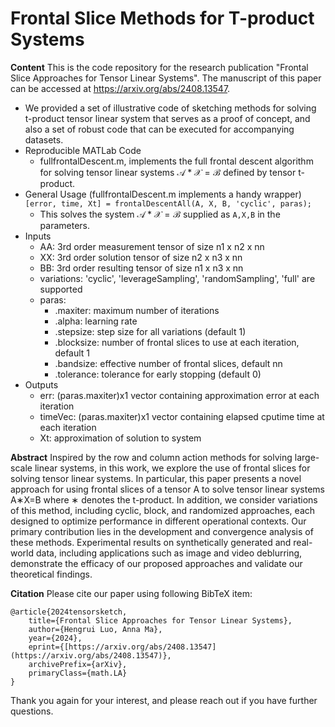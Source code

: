 
# Frontal Slice Methods for T-product Systems

**Content**
This is the code repository for the research publication "Frontal Slice Approaches for Tensor Linear Systems". 
The manuscript of this paper can be accessed at https://arxiv.org/abs/2408.13547. 

 - We provided a set of illustrative code of sketching methods for solving t-product tensor linear system that serves as a proof of concept, and also a set of robust code that can be executed for accompanying datasets.
 -  Reproducible MATLab Code
	 - fullfrontalDescent.m, implements the full frontal descent algorithm for solving tensor linear systems $\mathcal{A} * \mathcal{X} = \mathcal{B}$ defined by tensor t-product.
 - General Usage (fullfrontalDescent.m implements a handy wrapper)
	 `[error, time, Xt] = frontalDescentAll(A, X, B, 'cyclic', paras);`
	 - This solves the system $\mathcal{A} * \mathcal{X} = \mathcal{B}$ supplied as `A,X,B` in the parameters.
- Inputs
	- AA: 3rd order measurement tensor of size n1 x n2 x nn
	- XX: 3rd order solution tensor of size  n2 x n3 x nn
	- BB: 3rd order resulting tensor of size  n1 x n3 x nn
	- variations: 'cyclic', 'leverageSampling', 'randomSampling',  'full' are supported 
	- paras:
		- .maxiter: maximum number of iterations
		- .alpha: learning rate
		- .stepsize: step size for all variations (default 1)
		- .blocksize: number of frontal slices to use at each iteration, default 1
		- .bandsize: effective number of frontal slices, default nn
		- .tolerance: tolerance for early stopping (default 0)
- Outputs
	- err: (paras.maxiter)x1 vector containing approximation error at each iteration
	- timeVec: (paras.maxiter)x1 vector containing elapsed cputime time at each iteration
	- Xt: approximation of solution to system

**Abstract**
Inspired by the row and column action methods for solving large-scale linear systems, in this work, we explore the use of frontal slices for solving tensor linear systems. In particular, this paper presents a novel approach for using frontal slices of a tensor A to solve tensor linear systems A∗X=B where ∗ denotes the t-product. In addition, we consider variations of this method, including cyclic, block, and randomized approaches, each designed to optimize performance in different operational contexts. Our primary contribution lies in the development and convergence analysis of these methods. Experimental results on synthetically generated and real-world data, including applications such as image and video deblurring, demonstrate the efficacy of our proposed approaches and validate our theoretical findings.

**Citation**
Please cite our paper using following BibTeX item:

    @article{2024tensorsketch,
        title={Frontal Slice Approaches for Tensor Linear Systems},
        author={Hengrui Luo, Anna Ma},
        year={2024},
        eprint={[https://arxiv.org/abs/2408.13547](https://arxiv.org/abs/2408.13547)},
        archivePrefix={arXiv},
        primaryClass={math.LA}
    }

Thank you again for your interest, and please reach out if you have further questions.
